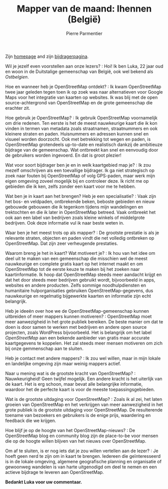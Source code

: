 ﻿---
title: "Mapper van de maand: lhennen (België)"
categories: ["motm"]
author: Pierre Parmentier
---

Zijn [homepage](https://www.openstreetmap.org/user/lhennen) and zijn [bijdragerpagina](https://hdyc.neis-one.org/?lhennen).

Wil je jezelf even voorstellen aan onze lezers?
: Hoi! Ik ben Luka, 22 jaar oud en woon in de Duitstalige gemeenschap van België, ook wel bekend als *Ostbelgien*.

Hoe en wanneer heb je OpenStreetMap ontdekt?
: Ik kwam OpenStreetMap twee jaar geleden tegen toen ik op zoek was naar alternatieven voor Google Maps voor het integratie van kaarten op websites. Ik was blij met de open source-achtergrond van OpenStreetMap en de grote gemeenschap die erachter zit.

Hoe gebruik je OpenStreetMap?
: Ik gebruik OpenStreetMap voornamelijk om drie redenen. Ten eerste is het de meest nauwkeurige kaart die ik kon vinden in termen van metadata zoals straatnamen, straatnummers en ook kleinere straten en paden. Huisnummers en adressen kunnen snel en visueel worden doorzocht. Ook met betrekking tot wegen en paden, is OpenStreetMap grotendeels up-to-date en realistisch dankzij de ambitieuze bijdrage van de gemeenschap. Wat ontbreekt kan snel en eenvoudig door de gebruikers worden ingevoerd. En dat is groot plezier!

Wat voor soort bijdrager ben je en in welk kaartgebied map je?
: Ik zou mezelf omschrijven als een toevallige bijdrager. Ik ga niet strategisch op zoek naar fouten bij OpenStreetMap  of volg GPS-paden, maar werk mijn eigen omgeving zoveel mogelijk bij en controleer deze. Ik richt me op gebieden die ik ken, zelfs zonder een kaart voor me te hebben.

Wat ben je in kaart aan het brengen? Heb je een specialisatie?
: Vaak zijn het bos- en veldpaden, ontbrekende beken, beboste gebieden en nieuw gebouwde gebouwen die ik tegenkom tijdens mijn wandelingen en trektochten en die ik later in OpenStreetMap betreed. Vaak ontbreekt het ook aan een label van bedrijven zoals kleine winkels of middelgrote bedrijven. Ook deze informatie vul ik naar beste weten in.

Waar ben je het meest trots op als mapper?
: De grootste prestatie is als je relevante straten, objecten en paden vindt die net volledig ontbreken op OpenStreetMap. Dat zijn zeer verheugende prestaties.

Waarom breng je het in kaart? Wat motiveert je?
: Ik hou van het idee om deel uit te maken van een gemeenschap die misschien wel de meest nauwkeurige en complete gratis kaart op het internet maakt en om OpenStreetMap tot de eerste keuze te maken bij het zoeken naar kaartinformatie. Ik hoop dat OpenStreetMap steeds meer aandacht krijgt en dat het door steeds meer bedrijven gebruikt wordt, bijvoorbeeld in apps, websites en andere producten. Zelfs sommige noodhulpdiensten en humanitaire hulporganisaties gebruiken OpenStreetMap-gegevens, dus nauwkeurige en regelmatig bijgewerkte kaarten en informatie zijn echt belangrijk.

Heb je ideeën over hoe we de OpenStreetMap-gemeenschap kunnen uitbreiden of meer mappers kunnen motiveren?
: OpenStreetMap moet meer aanwezigheid in het grote publiek bereiken. De beste manier om dat te doen is door samen te werken met bedrijven en andere open source projecten, zoals WordPress bijvoorbeeld. Het is belangrijk om het label *OpenStreetMap* aan een bekende aanbieder van gratis maar accurate kaartgegevens te koppelen. Het zal steeds meer mensen motiveren om zich bij onze gemmenschap aan te sluiten.

Heb je contact met andere mappers?
: Ik zou wel willen, maar in mijn lokale en landelijke omgeving zijn maar weinig mappers actief.

Naar u mening wat is de grootste kracht van OpenStreetMap?
: Nauwkeurigheid! Geen twijfel mogelijk. Een andere kracht is het uiterlijk van de kaart. Het is erg schoon, maar bevat alle belangrijke informatie, waardoor het de perfecte kaart is voor de meeste toepassingsgebieden.

Wat is de grootste uitdaging voor OpenStreetMap?
: Zoals ik al zei, het laten groeien van OpenStreetMap en het verkrijgen van meer aanwezigheid in het grote publiek is de grootste uitdaging voor OpenStreetMap. De resulterende toename van bezoekers en gebruikers is de enige prijs, waardering en feedback die we krijgen.

Hoe blijf je op de hoogte van het OpenStreetMap-nieuws?
: De OpenStreetMap blog en community blog zijn de place-to-be voor mensen die op de hoogte willen blijven van het nieuws over OpenStreetMap.

Om af te sluiten, is er nog iets dat je zou willen vertellen aan de lezer?
: Je hoeft geen nerd te zijn om in kaart te brengen. Iedereen die geïnteresseerd is in de lokale omgeving, algemene geografische planning en organisatie of gewoonweg wandelen is van harte uitgenodigd om deel te nemen en een actieve bijdrage te leveren aan OpenStreetMap.

**Bedankt Luka voor uw commentaar.**
